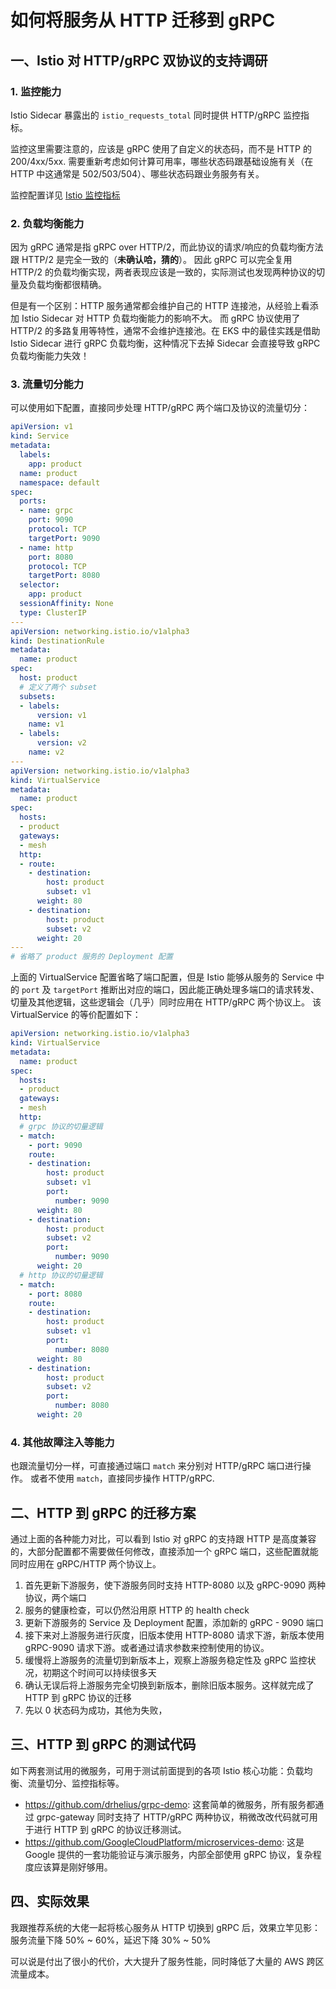 # 如何将服务从 HTTP 迁移到 gRPC

## 一、Istio 对 HTTP/gRPC 双协议的支持调研

### 1. 监控能力

Istio Sidecar 暴露出的 `istio_requests_total` 同时提供 HTTP/gRPC 监控指标。

监控这里需要注意的，应该是 gRPC 使用了自定义的状态码，而不是 HTTP 的 200/4xx/5xx. 需要重新考虑如何计算可用率，哪些状态码跟基础设施有关（在 HTTP 中这通常是 502/503/504）、哪些状态码跟业务服务有关。

监控配置详见 [Istio 监控指标](./Istio%20监控指标.md)

### 2. 负载均衡能力

因为 gRPC 通常是指 gRPC over HTTP/2，而此协议的请求/响应的负载均衡方法跟 HTTP/2 是完全一致的（**未确认哈，猜的**）。
因此 gRPC 可以完全复用 HTTP/2 的负载均衡实现，两者表现应该是一致的，实际测试也发现两种协议的切量及负载均衡都很精确。

但是有一个区别：HTTP 服务通常都会维护自己的 HTTP 连接池，从经验上看添加 Istio Sidecar 对 HTTP 负载均衡能力的影响不大。
而 gRPC 协议使用了 HTTP/2 的多路复用等特性，通常不会维护连接池。在 EKS 中的最佳实践是借助 Istio Sidecar 进行 gRPC 负载均衡，这种情况下去掉 Sidecar 会直接导致 gRPC 负载均衡能力失效！

### 3. 流量切分能力

可以使用如下配置，直接同步处理 HTTP/gRPC 两个端口及协议的流量切分：

```yaml
apiVersion: v1
kind: Service
metadata:
  labels:
    app: product
  name: product
  namespace: default
spec:
  ports:
  - name: grpc
    port: 9090
    protocol: TCP
    targetPort: 9090
  - name: http
    port: 8080
    protocol: TCP
    targetPort: 8080
  selector:
    app: product
  sessionAffinity: None
  type: ClusterIP
---
apiVersion: networking.istio.io/v1alpha3
kind: DestinationRule
metadata:
  name: product
spec:
  host: product
  # 定义了两个 subset
  subsets:
  - labels:
      version: v1
    name: v1
  - labels:
      version: v2
    name: v2
---
apiVersion: networking.istio.io/v1alpha3
kind: VirtualService
metadata:
  name: product
spec:
  hosts:
  - product
  gateways:
  - mesh
  http:
  - route:
    - destination:
        host: product
        subset: v1
      weight: 80
    - destination:
        host: product
        subset: v2
      weight: 20
---
# 省略了 product 服务的 Deployment 配置
```

上面的 VirtualService 配置省略了端口配置，但是 Istio 能够从服务的 Service 中的 `port` 及 `targetPort` 推断出对应的端口，因此能正确处理多端口的请求转发、切量及其他逻辑，这些逻辑会（几乎）同时应用在 HTTP/gRPC 两个协议上。
该 VirtualService 的等价配置如下：

```yaml
apiVersion: networking.istio.io/v1alpha3
kind: VirtualService
metadata:
  name: product
spec:
  hosts:
  - product
  gateways:
  - mesh
  http:
  # grpc 协议的切量逻辑
  - match:
    - port: 9090
    route:
    - destination:
        host: product
        subset: v1
        port:
          number: 9090
      weight: 80
    - destination:
        host: product
        subset: v2
        port:
          number: 9090
      weight: 20
  # http 协议的切量逻辑
  - match:
    - port: 8080
    route:
    - destination:
        host: product
        subset: v1
        port:
          number: 8080
      weight: 80
    - destination:
        host: product
        subset: v2
        port:
          number: 8080
      weight: 20
```

### 4. 其他故障注入等能力

也跟流量切分一样，可直接通过端口 `match` 来分别对 HTTP/gRPC 端口进行操作。
或者不使用 `match`，直接同步操作 HTTP/gRPC.



## 二、HTTP 到 gRPC 的迁移方案

通过上面的各种能力对比，可以看到 Istio 对 gRPC 的支持跟 HTTP 是高度兼容的，大部分配置都不需要做任何修改，直接添加一个 gRPC 端口，这些配置就能同时应用在 gRPC/HTTP 两个协议上。

1. 首先更新下游服务，使下游服务同时支持 HTTP-8080 以及 gRPC-9090 两种协议，两个端口
2. 服务的健康检查，可以仍然沿用原 HTTP 的 health check
3. 更新下游服务的 Service 及 Deployment 配置，添加新的 gRPC - 9090 端口
4. 接下来对上游服务进行灰度，旧版本使用 HTTP-8080 请求下游，新版本使用 gRPC-9090 请求下游。或者通过请求参数来控制使用的协议。
5. 缓慢将上游服务的流量切到新版本上，观察上游服务稳定性及 gRPC 监控状况，初期这个时间可以持续很多天
6. 确认无误后将上游服务完全切换到新版本，删除旧版本服务。这样就完成了 HTTP 到 gRPC 协议的迁移
7. 先以 0 状态码为成功，其他为失败，


## 三、HTTP 到 gRPC 的测试代码

如下两套测试用的微服务，可用于测试前面提到的各项 Istio 核心功能：负载均衡、流量切分、监控指标等。

- https://github.com/drhelius/grpc-demo: 这套简单的微服务，所有服务都通过 grpc-gateway 同时支持了 HTTP/gRPC 两种协议，稍微改改代码就可用于进行 HTTP 到 gRPC 的协议迁移测试。
- https://github.com/GoogleCloudPlatform/microservices-demo: 这是 Google 提供的一套功能验证与演示服务，内部全部使用 gRPC 协议，复杂程度应该算是刚好够用。


## 四、实际效果

我跟推荐系统的大佬一起将核心服务从 HTTP 切换到 gRPC 后，效果立竿见影：服务流量下降 50% ~ 60%，延迟下降 30% ~ 50%

可以说是付出了很小的代价，大大提升了服务性能，同时降低了大量的 AWS 跨区流量成本。
